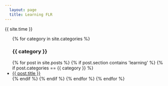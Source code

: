 ```yaml
---
  layout: page
  title: Learning FLR
---
```


{{ site.time }}

<ul>
	{% for category in site.categories %}
    <h3>{{ category }}</h3>
  {% for post in site.posts %}
		{% if post.section contains 'learning' %}
		{% if post.categories == {{ category }} %}
    	<li>
	      <a href="{{ post.url }}">{{ post.title }}</a>
    	</li>
		{% endif %}
		{% endif %}
  {% endfor %}
	{% endfor %}
</ul>



